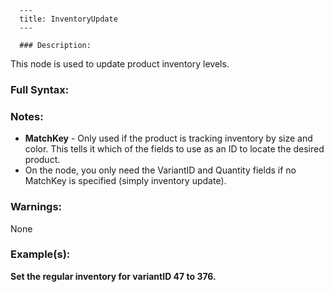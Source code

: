 
      ---
      title: InventoryUpdate
      ---

      ### Description:

This node is used to update product inventory levels.

### Full Syntax:

<AspDotNetStorefrontImport Version="7.1">  
<InventoryUpdate MatchKey="VendorFullSKU|VendorID|VariantID|VariantSKU">  
<Inv Color="string" ExtensionData="" WeightDelta="decimal" VendorFullSKU="string" VendorID="string" WarehouseLocation="string" Quantity="integer" Size="string" VariantSKU="string" VariantID="integer" />  
<Inv Color="string" ExtensionData="" WeightDelta="decimal" VendorFullSKU="string" VendorID="string" WarehouseLocation="string" Quantity="integer" Size="string" VariantSKU="string" VariantID="integer" />  
</InventoryUpdate>  
</AspDotNetStorefrontImport>

### Notes:

*   **MatchKey** \- Only used if the product is tracking inventory by size and color. This tells it which of the fields to use as an ID to locate the desired product.
*   On the <Inv> node, you only need the VariantID and Quantity fields if no MatchKey is specified (simply inventory update).

### Warnings:

None

### Example(s):

**Set the regular inventory for variantID 47 to 376.**  
<AspDotNetStorefrontImport Version="7.1">  
<InventoryUpdate>  
<Inv Quantity="376" VariantID="47" />  
</InventoryUpdate>  
</AspDotNetStorefrontImport>
      
